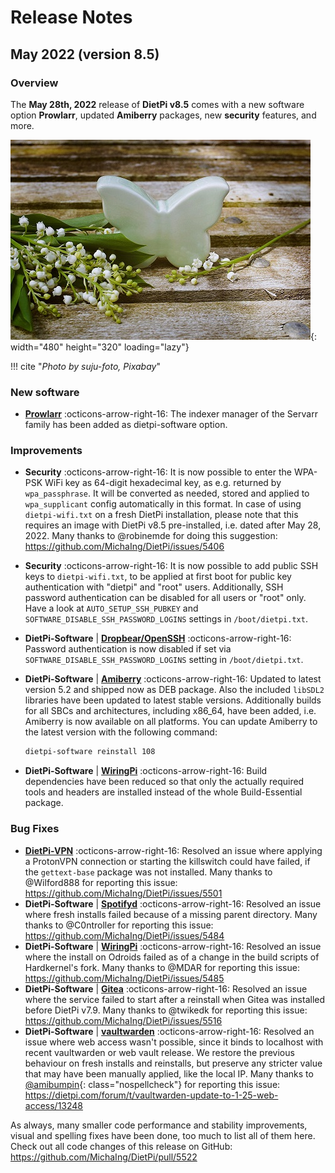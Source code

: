 # Release Notes

## May 2022 (version 8.5)

### Overview

The **May 28th, 2022** release of **DietPi v8.5** comes with a new software option **Prowlarr**, updated **Amiberry** packages, new **security** features, and more.

![daisy flowers](../assets/images/dietpi-release-v8_5.jpg){: width="480" height="320" loading="lazy"}

!!! cite "_Photo by suju-foto, Pixabay_"

### New software

- [**Prowlarr**](../software/bittorrent.md#prowlarr) :octicons-arrow-right-16: The indexer manager of the Servarr family has been added as dietpi-software option.

### Improvements

- **Security** :octicons-arrow-right-16: It is now possible to enter the WPA-PSK WiFi key as 64-digit hexadecimal key, as e.g. returned by `wpa_passphrase`. It will be converted as needed, stored and applied to `wpa_supplicant` config automatically in this format. In case of using `dietpi-wifi.txt` on a fresh DietPi installation, please note that this requires an image with DietPi v8.5 pre-installed, i.e. dated after May 28, 2022. Many thanks to @robinemde for doing this suggestion: <https://github.com/MichaIng/DietPi/issues/5406>
- **Security** :octicons-arrow-right-16: It is now possible to add public SSH keys to `dietpi-wifi.txt`, to be applied at first boot for public key authentication with "dietpi" and "root" users. Additionally, SSH password authentication can be disabled for all users or "root" only. Have a look at `AUTO_SETUP_SSH_PUBKEY` and `SOFTWARE_DISABLE_SSH_PASSWORD_LOGINS` settings in `/boot/dietpi.txt`.
- **DietPi-Software** | [**Dropbear/OpenSSH**](../software/ssh.md) :octicons-arrow-right-16: Password authentication is now disabled if set via `SOFTWARE_DISABLE_SSH_PASSWORD_LOGINS` setting in `/boot/dietpi.txt`.
- **DietPi-Software** | [**Amiberry**](../software/gaming.md#amiberry) :octicons-arrow-right-16: Updated to latest version 5.2 and shipped now as DEB package. Also the included `libSDL2` libraries have been updated to latest stable versions. Additionally builds for all SBCs and architectures, including x86_64, have been added, i.e. Amiberry is now available on all platforms. You can update Amiberry to the latest version with the following command:

    ```sh
    dietpi-software reinstall 108
    ```

- **DietPi-Software** | [**WiringPi**](../software/hardware_projects.md#wiringpi) :octicons-arrow-right-16: Build dependencies have been reduced so that only the actually required tools and headers are installed instead of the whole Build-Essential package.

### Bug Fixes

- [**DietPi-VPN**](../dietpi_tools.md#dietpi-vpn) :octicons-arrow-right-16: Resolved an issue where applying a ProtonVPN connection or starting the killswitch could have failed, if the `gettext-base` package was not installed. Many thanks to @Wilford888 for reporting this issue: <https://github.com/MichaIng/DietPi/issues/5501>
- **DietPi-Software** | [**Spotifyd**](../software/media.md#spotifyd) :octicons-arrow-right-16: Resolved an issue where fresh installs failed because of a missing parent directory. Many thanks to @C0ntroller for reporting this issue: <https://github.com/MichaIng/DietPi/issues/5484>
- **DietPi-Software** | [**WiringPi**](../software/hardware_projects.md#wiringpi) :octicons-arrow-right-16: Resolved an issue where the install on Odroids failed as of a change in the build scripts of Hardkernel's fork. Many thanks to @MDAR for reporting this issue: <https://github.com/MichaIng/DietPi/issues/5485>
- **DietPi-Software** | [**Gitea**](../software/cloud.md#gitea) :octicons-arrow-right-16: Resolved an issue where the service failed to start after a reinstall when Gitea was installed before DietPi v7.9. Many thanks to @twikedk for reporting this issue: <https://github.com/MichaIng/DietPi/issues/5516>
- **DietPi-Software** | [**vaultwarden**](../software/cloud.md#vaultwarden) :octicons-arrow-right-16: Resolved an issue where web access wasn't possible, since it binds to localhost with recent vaultwarden or web vault release. We restore the previous behaviour on fresh installs and reinstalls, but preserve any stricter value that may have been manually applied, like the local IP. Many thanks to [@amibumpin](https://dietpi.com/forum/u/amibumpin/summary){: class="nospellcheck"} for reporting this issue: <https://dietpi.com/forum/t/vaultwarden-update-to-1-25-web-access/13248>

As always, many smaller code performance and stability improvements, visual and spelling fixes have been done, too much to list all of them here. Check out all code changes of this release on GitHub: <https://github.com/MichaIng/DietPi/pull/5522>
